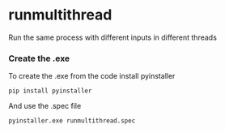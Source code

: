 # runmultithread
Run the same process with different inputs in different threads

### Create the .exe

To create the .exe from the code install pyinstaller

	pip install pyinstaller

And use the .spec file

	pyinstaller.exe runmultithread.spec
